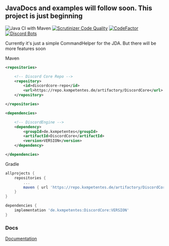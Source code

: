 ## JavaDocs and examples will follow soon. This project is just beginning

![Java CI with Maven](https://github.com/kxmpetentes/DiscordEngine/workflows/Java%20CI%20with%20Maven/badge.svg?branch=master)
[![Scrutinizer Code Quality](https://scrutinizer-ci.com/g/kxmpetentes/DiscordCore/badges/quality-score.png?b=master)](https://scrutinizer-ci.com/g/kxmpetentes/DiscordCore/?branch=master)
[![CodeFactor](https://www.codefactor.io/repository/github/kxmpetentes/discordcore/badge/master)](https://www.codefactor.io/repository/github/kxmpetentes/discordcore/overview/master)
[![Discord Bots](https://top.gg/api/widget/status/765850867508445215.svg)](https://top.gg/bot/765850867508445215)

Currently it's just a simple CommandHelper for the JDA. But there will be more features soon

Maven

````xml
<repositories>

    <!-- Discord Core Repo -->
    <repository>
        <id>discordcore-repo</id>
        <url>https://repo.kxmpetentes.de/artifactory/DiscordCore</url>
    </repository>

</repositories>
````
````xml
<dependencies>

    <!-- DiscordEngine -->
    <dependency>
        <groupId>de.kxmpetentes</groupId>
        <artifactId>DiscordCore</artifactId>
        <version>VERSION</version>
    </dependency>

</dependencies>
````

Gradle
````gradle
allprojects {
    repositories {
        ...
        maven { url 'https://repo.kxmpetentes.de/artifactory/DiscordCore/' }
	}
}
````
````gradle
dependencies {
    implementation 'de.kxmpetentes:DiscordCore:VERSION'
}
````

<h3>Docs</h3>

[Documentation](https://github.com/kxmpetentes/DiscordCore/wiki)

